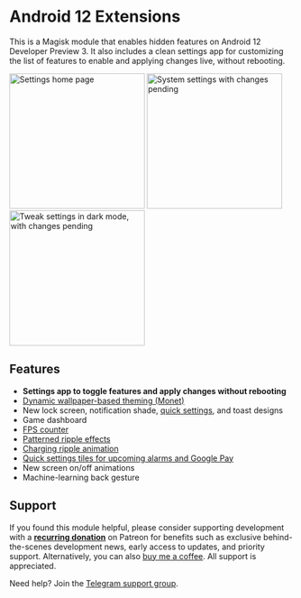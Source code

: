 # Android 12 Extensions

This is a Magisk module that enables hidden features on Android 12 Developer Preview 3. It also includes a clean settings app for customizing the list of features to enable and applying changes live, without rebooting.

<img src="https://user-images.githubusercontent.com/7930239/116964197-c90ee800-ac5f-11eb-962f-000b00cf9415.png" alt="Settings home page" width="240"> <img src="https://user-images.githubusercontent.com/7930239/116964198-c9a77e80-ac5f-11eb-851c-5720de96dd70.png" alt="System settings with changes pending" width="240"> <img src="https://user-images.githubusercontent.com/7930239/116964198-c9a77e80-ac5f-11eb-851c-5720de96dd70.png" alt="Tweak settings in dark mode, with changes pending" width="240">

## Features

- **Settings app to toggle features and apply changes without rebooting**
- [Dynamic wallpaper-based theming (Monet)](https://twitter.com/kdrag0n/status/1372438937390641156)
- New lock screen, notification shade, [quick settings](https://twitter.com/kdrag0n/status/1385048665295790081), and toast designs
- Game dashboard
- [FPS counter](https://twitter.com/kdrag0n/status/1385029667334230021)
- [Patterned ripple effects](https://twitter.com/kdrag0n/status/1385004640689811457)
- [Charging ripple animation](https://twitter.com/kdrag0n/status/1385058302199885826)
- [Quick settings tiles for upcoming alarms and Google Pay](https://twitter.com/kdrag0n/status/1385029676012216320)
- New screen on/off animations
- Machine-learning back gesture

## Support

If you found this module helpful, please consider supporting development with a **[recurring donation](https://patreon.com/kdrag0n)** on Patreon for benefits such as exclusive behind-the-scenes development news, early access to updates, and priority support. Alternatively, you can also [buy me a coffee](https://paypal.me/kdrag0ndonate). All support is appreciated.

Need help? Join the [Telegram support group](https://t.me/proton_projects).

